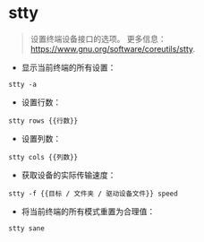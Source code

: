 # stty

> 设置终端设备接口的选项。
> 更多信息：<https://www.gnu.org/software/coreutils/stty>.

- 显示当前终端的所有设置：

`stty -a`

- 设置行数：

`stty rows {{行数}}`

- 设置列数：

`stty cols {{列数}}`

- 获取设备的实际传输速度：

`stty -f {{目标 / 文件夹 / 驱动设备文件}} speed`

- 将当前终端的所有模式重置为合理值：

`stty sane`
